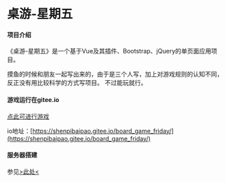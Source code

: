 # 桌游-星期五

#### 项目介绍
《桌游-星期五》是一个基于Vue及其插件、Bootstrap、jQuery的单页面应用项目。

摸鱼的时候和朋友一起写出来的，由于是三个人写，加上对游戏规则的认知不同，反正没有用比较科学的方式写项目。
不过能玩就行。

#### 游戏运行在gitee.io
[点此可进行游戏](https://shenpibaipao.gitee.io/board_game_friday/)

io地址：[https://shenpibaipao.gitee.io/board_game_friday/](https://shenpibaipao.gitee.io/board_game_friday/)

#### 服务器搭建
参见[>此处<](https://blog.csdn.net/shenpibaipao/article/details/81326552)
